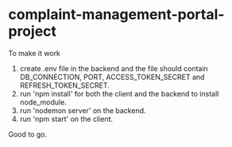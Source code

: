 # complaint-management-portal-project

To make it work

1. create .env file in the backend and the file should contain DB_CONNECTION, PORT, ACCESS_TOKEN_SECRET and REFRESH_TOKEN_SECRET.
2. run 'npm install' for both the client and the backend to install node_module.
4. run 'nodemon server' on the backend.
5. run 'npm start' on the client.

Good to go.
